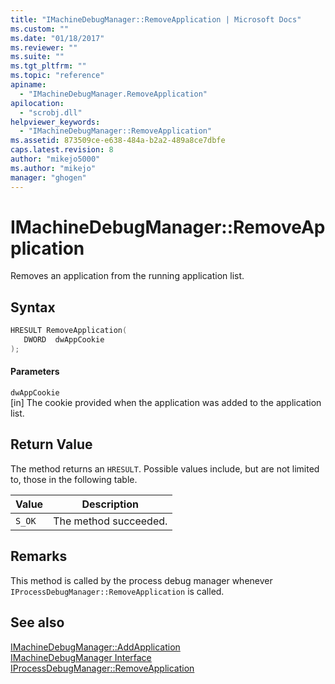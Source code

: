 ```yaml
---
title: "IMachineDebugManager::RemoveApplication | Microsoft Docs"
ms.custom: ""
ms.date: "01/18/2017"
ms.reviewer: ""
ms.suite: ""
ms.tgt_pltfrm: ""
ms.topic: "reference"
apiname: 
  - "IMachineDebugManager.RemoveApplication"
apilocation: 
  - "scrobj.dll"
helpviewer_keywords: 
  - "IMachineDebugManager::RemoveApplication"
ms.assetid: 873509ce-e638-484a-b2a2-489a8ce7dbfe
caps.latest.revision: 8
author: "mikejo5000"
ms.author: "mikejo"
manager: "ghogen"
---
```

# IMachineDebugManager::RemoveApplication
Removes an application from the running application list.  
  
## Syntax  
  
```cpp
HRESULT RemoveApplication(  
   DWORD  dwAppCookie  
);  
```  
  
#### Parameters  
 `dwAppCookie`  
 [in] The cookie provided when the application was added to the application list.  
  
## Return Value  
 The method returns an `HRESULT`. Possible values include, but are not limited to, those in the following table.  
  
|Value|Description|  
|-----------|-----------------|  
|`S_OK`|The method succeeded.|  
  
## Remarks  
 This method is called by the process debug manager whenever `IProcessDebugManager::RemoveApplication` is called.  
  
## See also  
 [IMachineDebugManager::AddApplication](../../winscript/reference/imachinedebugmanager-addapplication.md)   
 [IMachineDebugManager Interface](../../winscript/reference/imachinedebugmanager-interface.md)   
 [IProcessDebugManager::RemoveApplication](../../winscript/reference/iprocessdebugmanager-removeapplication.md)